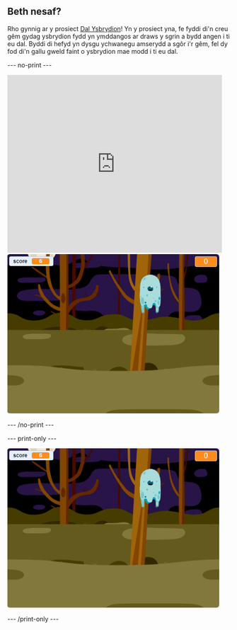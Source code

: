 ## Beth nesaf?

Rho gynnig ar y prosiect [Dal Ysbrydion](https://projects.raspberrypi.org/en/projects/ghostbusters?utm_source=pathway&utm_medium=whatnext&utm_campaign=projects)! Yn y prosiect yna, fe fyddi di'n creu gêm gydag ysbrydion fydd yn ymddangos ar draws y sgrin a bydd angen i ti eu dal. Byddi di hefyd yn dysgu ychwanegu amserydd a sgôr i'r gêm, fel dy fod di'n gallu gweld faint o ysbrydion mae modd i ti eu dal.

\--- no-print \---

<div class="scratch-preview">
  <iframe allowtransparency="true" width="485" height="402" src="https://scratch.mit.edu/projects/embed/276874679/?autostart=false" frameborder="0" scrolling="no"></iframe>
  <img src="images/ghostbusters-static.png">
</div>

\--- /no-print \---

\--- print-only \---

![arddangos](images/ghostbusters-static.png)

\--- /print-only \---